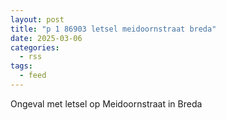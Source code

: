 ```yaml
---
layout: post
title: "p 1 86903 letsel meidoornstraat breda"
date: 2025-03-06
categories: 
  - rss
tags: 
  - feed
---
```


Ongeval met letsel op Meidoornstraat in Breda
